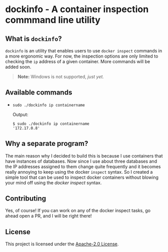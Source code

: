 # dockinfo - A container inspection commmand line utility
## What is `dockinfo`?
`dockinfo` is an utility that enables users to use `docker inspect` commands in a more ergonomic way. For now, the inspection options are only limited to checking the `ip` address of a given container. More commands will be added soon.
> **Note:** Windows is not supported, _just yet._

## Available commands
- `sudo ./dockinfo ip containername`
    
    Output:
    ```shell
    $ sudo ./dockinfo ip containername
    '172.17.0.8'
    ```

## Why a separate program?
The main reason why I decided to build this is because I use containers that have instances of databases. Now since I use about three databases and the IP addresses assigned to them change quite frequently and it becomes really annoying to keep using the docker `inspect` syntax. So I created a simple tool that can be used to inspect docker containers without blowing your mind off using the _docker inspect_ syntax.

## Contributing
Yes, of course! If you can work on any of the docker inspect tasks, go ahead open a PR, and I will be right there!

## License
This project is licensed under the [Apache-2.0 License](./LICENSE).